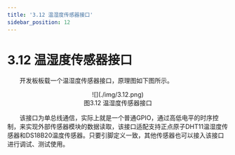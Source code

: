 ```yaml
---
title: '3.12 温湿度传感器接口'
sidebar_position: 12
---
```


# 3.12 温湿度传感器接口

&emsp;&emsp;开发板板载一个温湿度传感器接口，原理图如下图所示。

<center>
![](./img/3.12.png)<br/>
图3.12 温湿度传感器接口
</center>


&emsp;&emsp;该接口为单总线通信，实际上就是一个普通GPIO，通过高低电平的时序控制，来实现外部传感器模块的数据读取，该接口适配支持正点原子DHT11温湿度传感器和DS18B20温度传感器。只要引脚定义一致，其他传感器也可以接入该接口进行调试、测试使用。
















